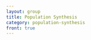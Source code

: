 ```yaml
---
layout: group
title: Population Synthesis
category: population-synthesis
front: true
---
```











